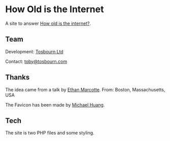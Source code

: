 # How Old is the Internet

A site to answer [How old is the internet?](https://howoldistheinter.net/).

## Team

Development: [Tosbourn Ltd](https://tosbourn.com/)

Contact: [toby@tosbourn.com](mailto:toby@tosbourn.com)

## Thanks

The idea came from a talk by [Ethan Marcotte](https://twitter.com/beep). From: Boston, Massachusetts, USA

The Favicon has been made by [Michael Huang](https://github.com/fernozzle).

## Tech

The site is two PHP files and some styling.

